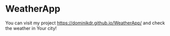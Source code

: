 # WeatherApp
You can visit my project https://dominikdr.github.io/WeatherApp/ and check the weather in Your city!
